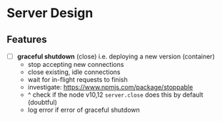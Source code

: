 # Server Design

## Features

- [ ] **graceful shutdown** (close) i.e. deploying a new version (container)
  - stop accepting new connections
  - close existing, idle connections
  - wait for in-flight requests to finish
  - investigate: https://www.npmjs.com/package/stoppable
  - ^ check if the node v10,12 `server.close` does this by default (doubtful)
  - log error if error of graceful shutdown

